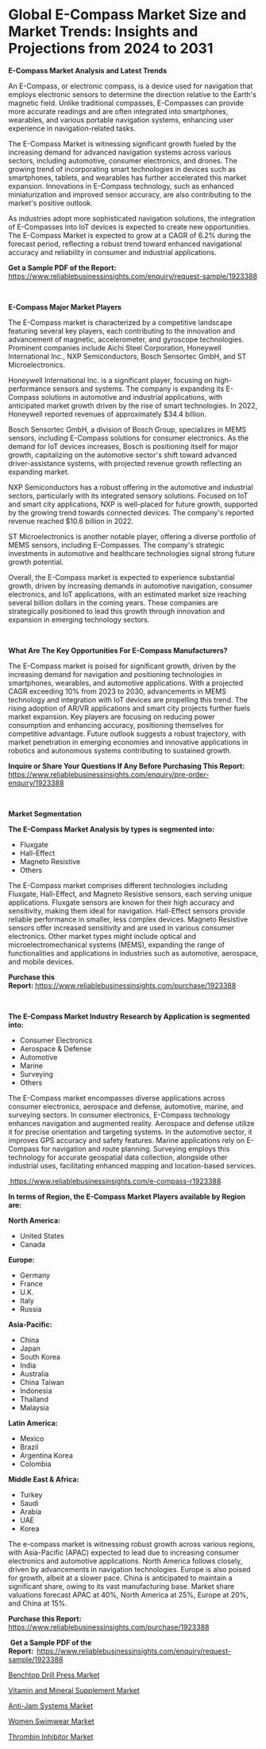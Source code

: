 <p><h1>Global E-Compass Market Size and Market Trends: Insights and Projections from 2024 to 2031</h1></p><p><strong>E-Compass Market Analysis and Latest Trends</strong></p>
<p><p>An E-Compass, or electronic compass, is a device used for navigation that employs electronic sensors to determine the direction relative to the Earth's magnetic field. Unlike traditional compasses, E-Compasses can provide more accurate readings and are often integrated into smartphones, wearables, and various portable navigation systems, enhancing user experience in navigation-related tasks.</p><p>The E-Compass Market is witnessing significant growth fueled by the increasing demand for advanced navigation systems across various sectors, including automotive, consumer electronics, and drones. The growing trend of incorporating smart technologies in devices such as smartphones, tablets, and wearables has further accelerated this market expansion. Innovations in E-Compass technology, such as enhanced miniaturization and improved sensor accuracy, are also contributing to the market's positive outlook.</p><p>As industries adopt more sophisticated navigation solutions, the integration of E-Compasses into IoT devices is expected to create new opportunities. The E-Compass Market is expected to grow at a CAGR of 6.2% during the forecast period, reflecting a robust trend toward enhanced navigational accuracy and reliability in consumer and industrial applications.</p></p>
<p><strong>Get a Sample PDF of the Report:&nbsp;</strong> <a href="https://www.reliablebusinessinsights.com/enquiry/request-sample/1923388?utm_campaign=904&utm_medium=2&utm_source=Github&utm_content=ia&utm_term=24102024&utm_id=e-compass">https://www.reliablebusinessinsights.com/enquiry/request-sample/1923388</a></p>
<p>&nbsp;</p>
<p><strong>E-Compass Major Market Players</strong></p>
<p><p>The E-Compass market is characterized by a competitive landscape featuring several key players, each contributing to the innovation and advancement of magnetic, accelerometer, and gyroscope technologies. Prominent companies include Aichi Steel Corporation, Honeywell International Inc., NXP Semiconductors, Bosch Sensortec GmbH, and ST Microelectronics.</p><p>Honeywell International Inc. is a significant player, focusing on high-performance sensors and systems. The company is expanding its E-Compass solutions in automotive and industrial applications, with anticipated market growth driven by the rise of smart technologies. In 2022, Honeywell reported revenues of approximately $34.4 billion.</p><p>Bosch Sensortec GmbH, a division of Bosch Group, specializes in MEMS sensors, including E-Compass solutions for consumer electronics. As the demand for IoT devices increases, Bosch is positioning itself for major growth, capitalizing on the automotive sector's shift toward advanced driver-assistance systems, with projected revenue growth reflecting an expanding market.</p><p>NXP Semiconductors has a robust offering in the automotive and industrial sectors, particularly with its integrated sensory solutions. Focused on IoT and smart city applications, NXP is well-placed for future growth, supported by the growing trend towards connected devices. The company's reported revenue reached $10.6 billion in 2022.</p><p>ST Microelectronics is another notable player, offering a diverse portfolio of MEMS sensors, including E-Compasses. The company's strategic investments in automotive and healthcare technologies signal strong future growth potential.</p><p>Overall, the E-Compass market is expected to experience substantial growth, driven by increasing demands in automotive navigation, consumer electronics, and IoT applications, with an estimated market size reaching several billion dollars in the coming years. These companies are strategically positioned to lead this growth through innovation and expansion in emerging technology sectors.</p></p>
<p>&nbsp;</p>
<p><strong>What Are The Key Opportunities For E-Compass Manufacturers?</strong></p>
<p><p>The E-Compass market is poised for significant growth, driven by the increasing demand for navigation and positioning technologies in smartphones, wearables, and automotive applications. With a projected CAGR exceeding 10% from 2023 to 2030, advancements in MEMS technology and integration with IoT devices are propelling this trend. The rising adoption of AR/VR applications and smart city projects further fuels market expansion. Key players are focusing on reducing power consumption and enhancing accuracy, positioning themselves for competitive advantage. Future outlook suggests a robust trajectory, with market penetration in emerging economies and innovative applications in robotics and autonomous systems contributing to sustained growth.</p></p>
<p><strong>Inquire or Share Your Questions If Any Before Purchasing This Report:</strong> <a href="https://www.reliablebusinessinsights.com/enquiry/pre-order-enquiry/1923388?utm_campaign=904&utm_medium=2&utm_source=Github&utm_content=ia&utm_term=24102024&utm_id=e-compass">https://www.reliablebusinessinsights.com/enquiry/pre-order-enquiry/1923388</a></p>
<p>&nbsp;</p>
<p><strong>Market Segmentation</strong></p>
<p><strong>The E-Compass Market Analysis by types is segmented into:</strong></p>
<p><ul><li>Fluxgate</li><li>Hall-Effect</li><li>Magneto Resistive</li><li>Others</li></ul></p>
<p><p>The E-Compass market comprises different technologies including Fluxgate, Hall-Effect, and Magneto Resistive sensors, each serving unique applications. Fluxgate sensors are known for their high accuracy and sensitivity, making them ideal for navigation. Hall-Effect sensors provide reliable performance in smaller, less complex devices. Magneto Resistive sensors offer increased sensitivity and are used in various consumer electronics. Other market types might include optical and microelectromechanical systems (MEMS), expanding the range of functionalities and applications in industries such as automotive, aerospace, and mobile devices.</p></p>
<p><strong>Purchase this Report:&nbsp;</strong><a href="https://www.reliablebusinessinsights.com/purchase/1923388?utm_campaign=904&utm_medium=2&utm_source=Github&utm_content=ia&utm_term=24102024&utm_id=e-compass">https://www.reliablebusinessinsights.com/purchase/1923388</a></p>
<p>&nbsp;</p>
<p><strong>The E-Compass Market Industry Research by Application is segmented into:</strong></p>
<p><ul><li>Consumer Electronics</li><li>Aerospace & Defense</li><li>Automotive</li><li>Marine</li><li>Surveying</li><li>Others</li></ul></p>
<p><p>The E-Compass market encompasses diverse applications across consumer electronics, aerospace and defense, automotive, marine, and surveying sectors. In consumer electronics, E-Compass technology enhances navigation and augmented reality. Aerospace and defense utilize it for precise orientation and targeting systems. In the automotive sector, it improves GPS accuracy and safety features. Marine applications rely on E-Compass for navigation and route planning. Surveying employs this technology for accurate geospatial data collection, alongside other industrial uses, facilitating enhanced mapping and location-based services.</p></p>
<p><a href="https://www.reliablebusinessinsights.com/e-compass-r1923388?utm_campaign=904&utm_medium=2&utm_source=Github&utm_content=ia&utm_term=24102024&utm_id=e-compass">&nbsp;https://www.reliablebusinessinsights.com/e-compass-r1923388</a></p>
<p><strong>In terms of Region, the E-Compass Market Players available by Region are:</strong></p>
<p>
    <p> <strong> North America: </strong>
        <ul>
            <li>United States</li>
            <li>Canada</li>
        </ul>
        </p> 
    <p> <strong> Europe: </strong>
        <ul>
            <li>Germany</li>
            <li>France</li>
            <li>U.K.</li>
            <li>Italy</li>
            <li>Russia</li>
        </ul>
        </p> 
    <p> <strong> Asia-Pacific: </strong>
        <ul>
            <li>China</li>
            <li>Japan</li>
            <li>South Korea</li>
            <li>India</li>
            <li>Australia</li>
            <li>China Taiwan</li>
            <li>Indonesia</li>
            <li>Thailand</li>
            <li>Malaysia</li>
        </ul>
        </p> 
    <p> <strong> Latin America: </strong>
        <ul>
            <li>Mexico</li>
            <li>Brazil</li>
            <li>Argentina Korea</li>
            <li>Colombia</li>
        </ul>
        </p> 
    <p> <strong> Middle East & Africa: </strong>
        <ul>
            <li>Turkey</li>
            <li>Saudi</li>
            <li>Arabia</li>
            <li>UAE</li>
            <li>Korea</li>
        </ul>
    </p>
    </p>
<p><p>The e-compass market is witnessing robust growth across various regions, with Asia-Pacific (APAC) expected to lead due to increasing consumer electronics and automotive applications. North America follows closely, driven by advancements in navigation technologies. Europe is also poised for growth, albeit at a slower pace. China is anticipated to maintain a significant share, owing to its vast manufacturing base. Market share valuations forecast APAC at 40%, North America at 25%, Europe at 20%, and China at 15%.</p></p>
<p><strong>Purchase this Report: </strong><a href="https://www.reliablebusinessinsights.com/purchase/1923388?utm_campaign=904&utm_medium=2&utm_source=Github&utm_content=ia&utm_term=24102024&utm_id=e-compass">https://www.reliablebusinessinsights.com/purchase/1923388</a></p>
<p>&nbsp;<strong>Get a Sample PDF of the Report:&nbsp;&nbsp;</strong><a href="https://www.reliablebusinessinsights.com/enquiry/request-sample/1923388?utm_campaign=904&utm_medium=2&utm_source=Github&utm_content=ia&utm_term=24102024&utm_id=e-compass">https://www.reliablebusinessinsights.com/enquiry/request-sample/1923388</a></p>
<p><strong></strong></p>
<p><p><a href="https://issuu.com/reportprime-2/docs/benchtop-drill-press-market-size-20_b9bc61256c8839?utm_campaign=904&utm_medium=2&utm_source=Github&utm_content=ia&utm_term=24102024&utm_id=e-compass">Benchtop Drill Press Market</a></p><p><a href="https://www.linkedin.com/pulse/vitamin-mineral-supplement-industry-sector-new-technologies-hwobf?utm_campaign=904&utm_medium=2&utm_source=Github&utm_content=ia&utm_term=24102024&utm_id=e-compass">Vitamin and Mineral Supplement Market</a></p><p><a href="https://github.com/catusaesianou/Market-Research-Report-List-1/blob/main/anti-jam-systems-market.md?utm_campaign=904&utm_medium=2&utm_source=Github&utm_content=ia&utm_term=24102024&utm_id=e-compass">Anti-Jam Systems Market</a></p><p><a href="https://github.com/fendtankandh/Market-Research-Report-List-1/blob/main/women-swimwear-market.md?utm_campaign=904&utm_medium=2&utm_source=Github&utm_content=ia&utm_term=24102024&utm_id=e-compass">Women Swimwear Market</a></p><p><a href="https://www.linkedin.com/pulse/thrombin-inhibitor-market-outlook-complete-industry-analysis-imi7f?utm_campaign=904&utm_medium=2&utm_source=Github&utm_content=ia&utm_term=24102024&utm_id=e-compass">Thrombin Inhibitor Market</a></p></p>